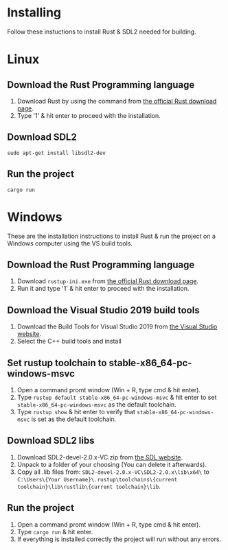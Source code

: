 # Installing

Follow these instuctions to install Rust & SDL2 needed for building.


# Linux

## Download the Rust Programming language

1. Download Rust by using the command from [the official Rust download page](https://www.rust-lang.org/tools/install).
2. Type '1' &  hit enter to proceed with the installation.

## Download SDL2

`sudo apt-get install libsdl2-dev`

## Run the project

`cargo run`

# Windows

These are the installation instructions to install Rust & run the project on a Windows computer using the VS build tools.

## Download the Rust Programming language

1. Download `rustup-ini.exe` from [the official Rust download page](https://www.rust-lang.org/tools/install).
2. Run it and type '1' &  hit enter to proceed with the installation.

## Download the Visual Studio 2019 build tools

1. Download the Build Tools for Visual Studio 2019 from [the Visual Studio website](https://visualstudio.microsoft.com/downloads/#vstool-2019-family).
2. Select the C++ build tools and install

## Set rustup toolchain to stable-x86_64-pc-windows-msvc

1. Open a command promt window (Win + R, type cmd & hit enter).
2. Type `rustup default stable-x86_64-pc-windows-msvc` & hit enter to set `stable-x86_64-pc-windows-msvc` as the default toolchain.
3. Type `rustup show` & hit enter to verify that `stable-x86_64-pc-windows-msvc` is set as the default toolchain.

## Download SDL2 libs

1. Download SDL2-devel-2.0.x-VC.zip from [the SDL website](http://www.libsdl.org/download-2.0.php).
2. Unpack to a folder of your choosing (You can delete it afterwards).
3. Copy all .lib files from:
`SDL2-devel-2.0.x-VC\SDL2-2.0.x\lib\x64\`
to
`C:\Users\{Your Username}\.rustup\toolchains\{current toolchain}\lib\rustlib\{current toolchain}\lib`.

## Run the project

1. Open a command promt window (Win + R, type cmd & hit enter).
2. Type `cargo run` & hit enter.
3. If everything is installed correctly the project will run without any errors.
